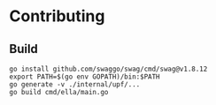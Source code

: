 # Contributing

## Build

```
go install github.com/swaggo/swag/cmd/swag@v1.8.12
export PATH=$(go env GOPATH)/bin:$PATH
go generate -v ./internal/upf/...
go build cmd/ella/main.go
```